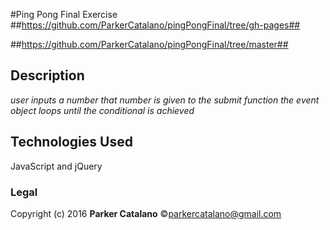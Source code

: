 #Ping Pong Final Exercise
##https://github.com/ParkerCatalano/pingPongFinal/tree/gh-pages##

##https://github.com/ParkerCatalano/pingPongFinal/tree/master##

## Description

*user inputs a number*
*that number is given to the submit function*
*the event object loops until the conditional is achieved*

## Technologies Used

JavaScript and jQuery

### Legal

Copyright (c) 2016 **Parker Catalano**
&copy;parkercatalano@gmail.com
